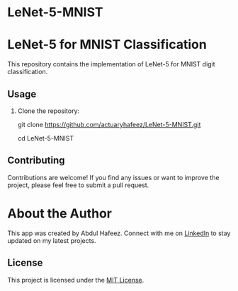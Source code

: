 # LeNet-5-MNIST

# LeNet-5 for MNIST Classification

This repository contains the implementation of LeNet-5 for MNIST digit classification.

## Usage

1. Clone the repository:


    git clone https://github.com/actuaryhafeez/LeNet-5-MNIST.git
   
    cd LeNet-5-MNIST



## Contributing

Contributions are welcome! If you find any issues or want to improve the project, please feel free to submit a pull request.

# About the Author

This app was created by Abdul Hafeez. Connect with me on [LinkedIn](https://www.linkedin.com/in/abdul-hafeez-ds/) to stay updated on my latest projects.

## License

This project is licensed under the [MIT License](LICENSE).


